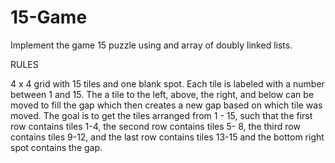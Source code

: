 # 15-Game

Implement the game 15 puzzle using and array of doubly linked lists.


RULES

4 x 4 grid with 15 tiles and one blank spot. Each tile is labeled with a number between 1 and 15. 
The a tile to the left, above, the right, and below can be moved to fill the gap which then creates a new gap based on which tile was moved. 
The goal is to get the tiles arranged from 1 - 15, such that the first row contains tiles 1-4, the second row contains tiles 5- 8, the third row contains tiles 9-12, and the last row contains tiles 13-15 and the bottom right spot contains the gap.
